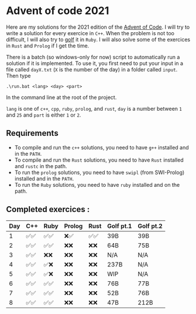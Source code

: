 # Advent of code 2021

Here are my solutions for the 2021 edition of the [Advent of Code](https://adventofcode.com/2021/).
I will try to write a solution for every exercice in `C++`. When the problem is not too difficult,
I will also try to [golf](https://en.wikipedia.org/wiki/Code_golf) it in `Ruby`.
I will also solve some of the exercices in `Rust` and `Prolog` if I get the time.

There is a batch (so windows-only for now) script to automatically run a solution if it is implemented.
To use it, you first need to put your input in a file called `dayX.txt` (`X` is the number of the day) in a folder called `input`. Then type

```batch
.\run.bat <lang> <day> <part>
```
In the command line at the root of the project.

`lang` is one of `c++`, `cpp`, `ruby`, `prolog`, and `rust`, `day` is a number between `1` and `25` and `part` is either `1` or `2`.

## Requirements

- To compile and run the `c++` solutions, you need to have `g++` installed and in the `PATH`.
- To compile and run the `Rust` solutions, you need to have `Rust` installed and `rustc` in the path.
- To run the `prolog` solutions, you need to have `swipl` (from SWI-Prolog) installed and in the `PATH`.
- To run the `Ruby` solutions, you need to have `ruby` installed and on the path.

## Completed exercices :

| Day | C++ | Ruby | Prolog | Rust | Golf pt.1 | Golf pt.2|
|-----|-----|------|--------|------|-----------|----------|
|    1|✅✅|✅✅ |   ❌✅| ✅✅|        39B|       39B|
|    2|✅✅|✅✅ |   ❌❌| ❌❌|        64B|       75B|
|    3|✅✅|❌❌ |   ❌❌| ❌❌|        N/A|       N/A|
|    4|✅✅|✅❌ |   ❌❌| ❌❌|       237B|       N/A|
|    5|✅✅|✅❌ |   ❌❌| ❌❌|        WIP|       N/A|
|    6|✅✅|✅✅ |   ❌❌| ❌❌|        76B|       77B|
|    7|✅✅|✅✅ |   ❌❌| ❌❌|        52B|       76B|
|    8|✅✅|✅✅ |   ❌❌| ❌❌|        47B|      212B|
